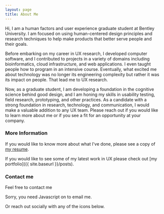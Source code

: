 ```yaml
---
layout: page
title: About Me
---
```


Hi, I am a human factors and user experience graduate student at Bentley University. I am focused on using human-centered design principles and research techniques to help make products that better serve people and their goals.
 
Before embarking on my career in UX research, I developed computer software, and I contributed to projects in a variety of domains including bioinformatics, cloud infrastructure, and web applications. I even taught people how to program in an intensive course. Eventually, what excited me about technology was no longer its engineering complexity but rather it was its impact on people. That lead me to UX research.

Now, as a graduate student, I am developing a foundation in the cognitive science behind good design, and I am honing my skills in usability testing, field research, prototyping, and other practices. As a candidate with a strong foundation in research, technology, and communication, I would make a valuable addition to any UX team. Please reach out if you would like to learn more about me or if you see a fit for an opportunity at your company.

### More Information

If you would like to know more about what I've done, please see a
copy of [my resume](https://www.dropbox.com/s/th56qblfckowwnu/Harish-Tella-resume.pdf?dl=0).

If you would like to see some of my latest work in UX please check
out [my portfolio]({{ site.baseurl }}/posts).


### Contact me

Feel free to contact me 
<script type="text/javascript" language="javascript">
<!--
// Email obfuscator script 2.1 by Tim Williams, University of Arizona
// Random encryption key feature coded by Andrew Moulden
// This code is freeware provided these four comment lines remain intact
// A wizard to generate this code is at http://www.jottings.com/obfuscator/
{ coded = "8jSkU8PaNN.j@otjkN.nVt"
  key = "EmjTLCg1bIBMiNqKsSc6evYthdRJozGFf3k2uOUAnQa9DP8Xy5VpWl4Z7rxwH0"
  shift=coded.length
  link=""
  for (i=0; i<coded.length; i++) {
    if (key.indexOf(coded.charAt(i))==-1) {
      ltr = coded.charAt(i)
      link += (ltr)
    }
    else {     
      ltr = (key.indexOf(coded.charAt(i))-shift+key.length) % key.length
      link += (key.charAt(ltr))
    }
  }
document.write("<a href='mailto:"+link+"'>via email </a>")
}
//-->
</script><noscript>Sorry, you need Javascript on to email me.</noscript>

Or reach out socially with any of the icons below.
